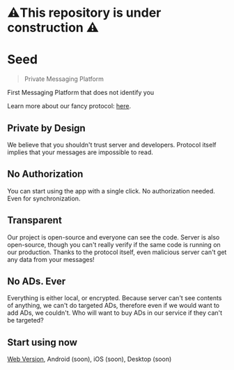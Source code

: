 # ️⚠️**This repository is under construction** ⚠️

# Seed

> Private Messaging Platform

First Messaging Platform that does not identify you

Learn more about our fancy protocol: [here](protocol/README.md).

## Private by Design

We believe that you shouldn't trust server and developers. Protocol itself implies that
your messages are impossible to read.

## No Authorization

You can start using the app with a single click. No authorization needed.
Even for synchronization.

## Transparent

Our project is open-source and everyone can see the code. Server is also open-source,
though you can't really verify if the same code is running on our production.
Thanks to the protocol itself, even malicious server can't get any
data from your messages!

## No ADs. Ever

Everything is either local, or encrypted. Because server can't see contents of anything, we
can't do targeted ADs, therefore even if we would want to add ADs, we couldn't. Who will want to
buy ADs in our service if they can't be targeted?

## Start using now

[Web Version](https://seed-ecosystem.github.io/seed-web), Android (soon), iOS (soon), Desktop (soon)

